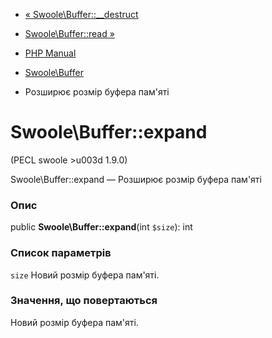 - [« Swoole\Buffer::\_\_destruct](swoole-buffer.destruct.md)
- [Swoole\Buffer::read »](swoole-buffer.read.md)

- [PHP Manual](index.md)
- [Swoole\Buffer](class.swoole-buffer.md)
- Розширює розмір буфера пам'яті

# Swoole\Buffer::expand

(PECL swoole \>u003d 1.9.0)

Swoole\Buffer::expand — Розширює розмір буфера пам'яті

### Опис

public **Swoole\Buffer::expand**(int `$size`): int

### Список параметрів

`size`
Новий розмір буфера пам'яті.

### Значення, що повертаються

Новий розмір буфера пам'яті.
